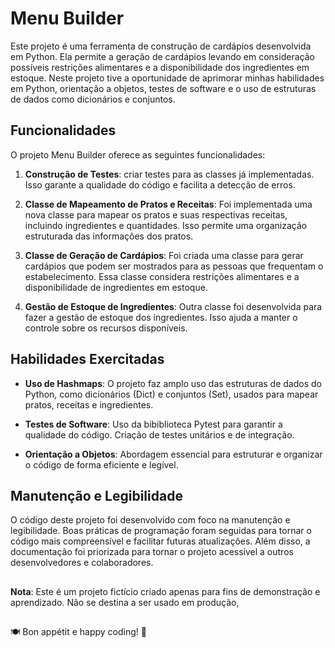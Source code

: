 # Menu Builder

Este projeto é uma ferramenta de construção de cardápios desenvolvida em Python. Ela permite a geração de cardápios levando em consideração possíveis restrições alimentares e a disponibilidade dos ingredientes em estoque. Neste projeto tive a oportunidade de aprimorar minhas habilidades em Python, orientação a objetos, testes de software e o uso de estruturas de dados como dicionários e conjuntos.

## Funcionalidades

O projeto Menu Builder oferece as seguintes funcionalidades:

1. **Construção de Testes**: criar testes para as classes já implementadas. Isso garante a qualidade do código e facilita a detecção de erros.

2. **Classe de Mapeamento de Pratos e Receitas**: Foi implementada uma nova classe para mapear os pratos e suas respectivas receitas, incluindo ingredientes e quantidades. Isso permite uma organização estruturada das informações dos pratos.

3. **Classe de Geração de Cardápios**: Foi criada uma classe para gerar cardápios que podem ser mostrados para as pessoas que frequentam o estabelecimento. Essa classe considera restrições alimentares e a disponibilidade de ingredientes em estoque.

4. **Gestão de Estoque de Ingredientes**: Outra classe foi desenvolvida para fazer a gestão de estoque dos ingredientes. Isso ajuda a manter o controle sobre os recursos disponíveis.

## Habilidades Exercitadas

- **Uso de Hashmaps**: O projeto faz amplo uso das estruturas de dados do Python, como dicionários (Dict) e conjuntos (Set), usados para mapear pratos, receitas e ingredientes.

- **Testes de Software**: Uso da bibiblioteca Pytest para garantir a qualidade do código. Criação de testes unitários e de integração.

- **Orientação a Objetos**: Abordagem essencial para estruturar e organizar o código de forma eficiente e legível.

## Manutenção e Legibilidade

O código deste projeto foi desenvolvido com foco na manutenção e legibilidade. Boas práticas de programação foram seguidas para tornar o código mais compreensível e facilitar futuras atualizações. Além disso, a documentação foi priorizada para tornar o projeto acessível a outros desenvolvedores e colaboradores.

##
**Nota**: Este é um projeto fictício criado apenas para fins de demonstração e aprendizado. Não se destina a ser usado em produção, 
##

🍽️ Bon appétit e happy coding! 🐍
